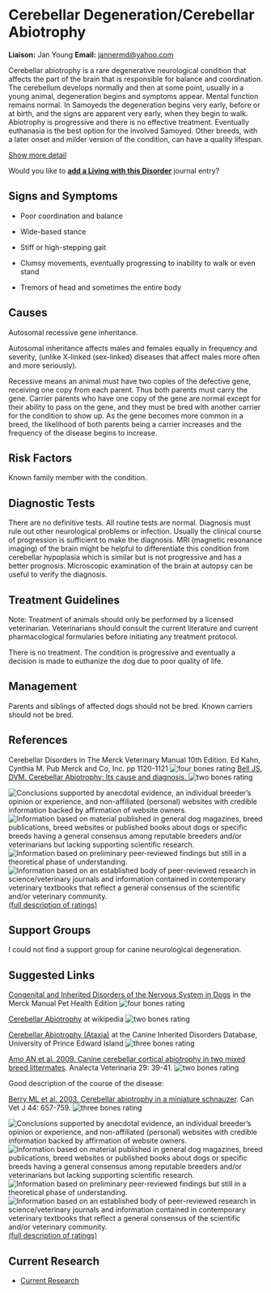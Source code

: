 Cerebellar Degeneration/Cerebellar Abiotrophy
=============================================

**Liaison:** Jan Young **Email:** <jannermd@yahoo.com>



Cerebellar abiotrophy is a rare degenerative neurological condition that
affects the part of the brain that is responsible for balance and
coordination. The cerebellum develops normally and then at some point,
usually in a young animal, degeneration begins and symptoms appear.
Mental function remains normal. In Samoyeds the degeneration begins very
early, before or at birth, and the signs are apparent very early, when
they begin to walk. Abiotrophy is progressive and there is no effective
treatment. Eventually euthanasia is the best option for the involved
Samoyed. Other breeds, with a later onset and milder version of the
condition, can have a quality lifespan.





[Show more
detail](cerebellar-degeneration-cerebeller-abiotrophies5a76.html?showlong=1)



Would you like to **[add a Living with this
Disorder](cerebellar-degeneration-cerebeller-abiotrophies/addliving_form.html)**
journal entry?

Signs and Symptoms
------------------

-   Poor coordination and balance

-   Wide-based stance

-   Stiff or high-stepping gait

-   Clumsy movements, eventually progressing to inability to walk or
    even stand

-   Tremors of head and sometimes the entire body

Causes
------

Autosomal recessive gene inheritance.

Autosomal inheritance affects males and females equally in frequency and
severity, (unlike X-linked (sex-linked) diseases that affect males more
often and more seriously).



Recessive means an animal must have two copies of the defective gene,
receiving one copy from each parent.  Thus both parents must carry the
gene. Carrier parents who have one copy of the gene are normal except
for their ability to pass on the gene, and they must be bred with
another carrier for the condition to show up. As the gene becomes more
common in a breed, the likelihood of both parents being a carrier
increases and the frequency of the disease begins to increase.



Risk Factors
------------

Known family member with the condition.

Diagnostic Tests
----------------

There are no definitive tests. All routine tests are normal. Diagnosis
must rule out other neurological problems or infection.  Usually the
clinical course of progression is sufficient to make the diagnosis. MRI
(magnetic resonance imaging) of the brain might be helpful to
differentiate this condition from cerebellar hypoplasia which is similar
but is not progressive and has a better prognosis. Microscopic
examination of the brain at autopsy can be useful to verify the
diagnosis.

Treatment Guidelines
--------------------

Note: Treatment of animals should only be performed by a licensed
veterinarian. Veterinarians should consult the current literature and
current pharmacological formularies before initiating any treatment
protocol.

There is no treatment. The condition is progressive and eventually a
decision is made to euthanize the dog due to poor quality of life.

Management
----------

Parents and siblings of affected dogs should not be bred. Known carriers
should not be bred.

References
----------

Cerebellar Disorders in The Merck Veterinary Manual 10th Edition. Ed
Kahn, Cynthia M. Pub Merck and Co, Inc. pp 1120-1121    ![four bones
rating](/img/4-bones.gif/image_preview.png)
[Bell JS, DVM.  Cerebellar Abiotrophy:  Its cause and
diagnosis. ](http://www.stca.biz/index.php/health/health-library-scottiephile/319-cerebellar-abiotrophy-ca/493-cerebellar-abiotrophy-its-cause-and-diagnosis)
![two bones
rating](/img/2-bones.gif/image_preview.png)



![](cerebellar-degeneration-cerebeller-abiotrophies/bone.gif "Conclusions supported by anecdotal evidence, an individual breeder’s opinion or experience, and non-affiliated (personal) websites with credible information backed by affirmation of website owners.")
![](cerebellar-degeneration-cerebeller-abiotrophies/2-bones.gif "Information based on material published in general dog magazines, breed publications, breed websites or published books about dogs or specific breeds  having a general consensus among reputable breeders and/or veterinarians but lacking supporting scientific research.")
![](cerebellar-degeneration-cerebeller-abiotrophies/3-bones.gif "Information based on preliminary peer-reviewed findings but still in a theoretical phase of understanding.")
![](cerebellar-degeneration-cerebeller-abiotrophies/4-bones.gif "Information based on an established body of peer-reviewed research in science/veterinary journals and information contained in contemporary veterinary textbooks that reflect a general consensus of the scientific and/or veterinary community.")
[(full description of ratings)](ratings-what-do-they-mean.html)



Support Groups
--------------

I could not find a support group for canine neurological degeneration.

Suggested Links
---------------

[Congenital and Inherited Disorders of the Nervous System in
Dogs](http://www.merckvetmanual.com/pethealth/dog_disorders_and_diseases/brain_spinal_cord_and_nerve_disorders_of_dogs/congenital_and_inherited_disorders_of_the_nervous_system_in_dogs.html?qt=cerebellar%20disorders&alt=sh)
in the Merck Manual Pet Health Edition ![four bones
rating](/img/4-bones.gif/image_preview.png)

[Cerebellar
Abiotrophy](http://en.wikipedia.org/wiki/Cerebellar_abiotrophy)
at wikipedia      ![two bones
rating](/img/2-bones.gif/image_preview.png)

[Cerebellar Abiotrophy
(Ataxia)](http://cidd.discoveryspace.ca/disorder/cerebellar-abiotrophyataxia.html)
at the Canine Inherited Disorders Database, University of Prince Edward
Island       ![three bones
rating](/img/3-bones.gif/image_preview.png)

[Amo AN et al.  2009.  Canine cerebellar cortical abiotrophy in two
mixed breed
littermates](http://sedici.unlp.edu.ar/handle/10915/11242).
Analecta Veterinaria 29: 39-41.  ![two bones
rating](/img/2-bones.gif/image_preview.png)



Good description of the course of the disease:

[Berry ML et al.  2003.  Cerebellar abiotrophy in a miniature
schnauzer](http://www.ncbi.nlm.nih.gov/pmc/articles/PMC340240/?tool=pubmed).
Can Vet J 44: 657-759.    ![three bones
rating](/img/3-bones.gif/image_preview.png)





![](cerebellar-degeneration-cerebeller-abiotrophies/bone.gif "Conclusions supported by anecdotal evidence, an individual breeder’s opinion or experience, and non-affiliated (personal) websites with credible information backed by affirmation of website owners.")
![](cerebellar-degeneration-cerebeller-abiotrophies/2-bones.gif "Information based on material published in general dog magazines, breed publications, breed websites or published books about dogs or specific breeds  having a general consensus among reputable breeders and/or veterinarians but lacking supporting scientific research.")
![](cerebellar-degeneration-cerebeller-abiotrophies/3-bones.gif "Information based on preliminary peer-reviewed findings but still in a theoretical phase of understanding.")
![](cerebellar-degeneration-cerebeller-abiotrophies/4-bones.gif "Information based on an established body of peer-reviewed research in science/veterinary journals and information contained in contemporary veterinary textbooks that reflect a general consensus of the scientific and/or veterinary community.")
[(full description of ratings)](ratings-what-do-they-mean.html)



Current Research
----------------

-   [Current
    Research](cerebellar-degeneration-cerebeller-abiotrophies/current-research.html)
